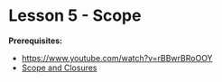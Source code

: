 Lesson 5 - Scope
==============================
**Prerequisites:**
 - https://www.youtube.com/watch?v=rBBwrBRoOOY
 - [Scope and Closures](https://www.youtube.com/watch?v=nRZri_CHqnA)
